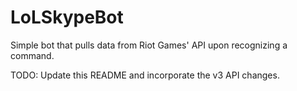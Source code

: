 # LoLSkypeBot

Simple bot that pulls data from Riot Games' API upon recognizing a command.

TODO: Update this README and incorporate the v3 API changes.
